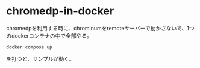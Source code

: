 # chromedp-in-docker
chromedpを利用する時に、chrominumをremoteサーバーで動かさないで、1つのdockerコンテナの中で全部やる。

```
docker compose up
```
を打つと、サンプルが動く。
